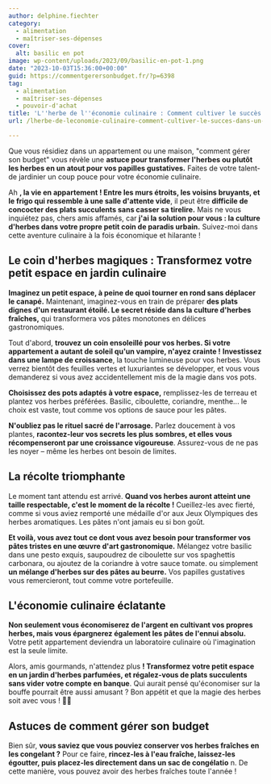 ```yaml
---
author: delphine.fiechter
category:
  - alimentation
  - maîtriser-ses-dépenses
cover:
  alt: basilic en pot
image: wp-content/uploads/2023/09/basilic-en-pot-1.png
date: "2023-10-03T15:36:00+00:00"
guid: https://commentgerersonbudget.fr/?p=6398
tag:
  - alimentation
  - maîtriser-ses-dépenses
  - pouvoir-d'achat
title: 'L''herbe de l''économie culinaire : Comment cultiver le succès dans un petit appartement'
url: /lherbe-de-leconomie-culinaire-comment-cultiver-le-succes-dans-un-petit-appartement/

---
```

Que vous résidiez dans un appartement ou une maison, "comment gérer son budget" vous révèle une **astuce pour transformer l'herbes ou plutôt les herbes en un atout pour vos papilles gustatives.** Faites de votre talent-de jardinier un coup pouce pour votre économie culinaire.

Ah **, la vie en appartement ! Entre les murs étroits, les voisins bruyants, et le frigo qui ressemble à une salle d'attente vide**, il peut être **difficile de concocter des plats succulents sans casser sa tirelire.** Mais ne vous inquiétez pas, chers amis affamés, car **j'ai la solution pour vous : la culture d'herbes dans votre propre petit coin de paradis urbain.** Suivez-moi dans cette aventure culinaire à la fois économique et hilarante !

## Le coin d'herbes magiques : Transformez votre petit espace en jardin culinaire

**Imaginez un petit espace, à peine de quoi tourner en rond sans déplacer le canapé.** Maintenant, imaginez-vous en train de préparer **des plats dignes d'un restaurant étoilé. Le secret réside dans la culture d'herbes fraîches,** qui transformera vos pâtes monotones en délices gastronomiques.

Tout d'abord, **trouvez un coin ensoleillé pour vos herbes. Si votre appartement a autant de soleil qu'un vampire, n'ayez crainte !** **Investissez dans une lampe de croissance**, la touche lumineuse pour vos herbes. Vous verrez bientôt des feuilles vertes et luxuriantes se développer, et vous vous demanderez si vous avez accidentellement mis de la magie dans vos pots.

**Choisissez des pots adaptés à votre espace,** remplissez-les de terreau et plantez vos herbes préférées. Basilic, ciboulette, coriandre, menthe... le choix est vaste, tout comme vos options de sauce pour les pâtes.

**N'oubliez pas le rituel sacré de l'arrosage.** Parlez doucement à vos plantes, **racontez-leur vos secrets les plus sombres, et elles vous récompenseront par une croissance vigoureuse**. Assurez-vous de ne pas les noyer – même les herbes ont besoin de limites.

## La récolte triomphante

Le moment tant attendu est arrivé. **Quand vos herbes auront atteint une taille respectable, c'est le moment de la récolte !** Cueillez-les avec fierté, comme si vous aviez remporté une médaille d'or aux Jeux Olympiques des herbes aromatiques. Les pâtes n'ont jamais eu si bon goût.

**Et voilà, vous avez tout ce dont vous avez besoin pour transformer vos pâtes tristes en une œuvre d'art gastronomique.** Mélangez votre basilic dans une pesto exquis, saupoudrez de ciboulette sur vos spaghettis carbonara, ou ajoutez de la coriandre à votre sauce tomate. ou simplement **un mélange d'herbes sur des pâtes au beurre.** Vos papilles gustatives vous remercieront, tout comme votre portefeuille.

## L'économie culinaire éclatante

**Non seulement vous économiserez de l'argent en cultivant vos propres herbes, mais vous épargnerez également les pâtes de l'ennui absolu.** Votre petit appartement deviendra un laboratoire culinaire où l'imagination est la seule limite.

Alors, amis gourmands, n'attendez plus **! Transformez votre petit espace en un jardin d'herbes parfumées, et régalez-vous de plats succulents sans vider votre compte en banque**. Qui aurait pensé qu'économiser sur la bouffe pourrait être aussi amusant ? Bon appétit et que la magie des herbes soit avec vous ! 🌿🍝

## Astuces de comment gérer son budget

Bien sûr, **vous saviez que vous pouviez conserver vos herbes fraîches en les congelant ?** Pour ce faire, **rincez-les à l'eau fraîche, laissez-les égoutter, puis placez-les directement dans un sac de congélatio** n. De cette manière, vous pouvez avoir des herbes fraîches toute l'année !
